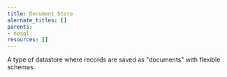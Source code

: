 ```yaml
---
title: Document Store
alernate_titles: []
parents:
- nosql
resources: []
---
```


A type of datastore where records are saved as "documents" with flexible schemas.
